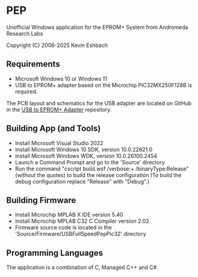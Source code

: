 # PEP

Unofficial Windows application for the EPROM+ System from Andromeda Research Labs

Copyright (C) 2006-2025 Kevin Eshbach  

## Requirements

- Microsoft Windows 10 or Windows 11
- USB to EPROM+ adapter based on the Microchip PIC32MX250F128B is required.

The PCB layout and schematics for the USB adapter are located on GitHub in the [USB to EPROM+ Adapter](https://github.com/keshbach/PCB123/tree/master/USB%20To%20EPROM%2B%20Adapter/PIC32MX250F128B) repository.

## Building App (and Tools)

- Install Microsoft Visual Studio 2022
- Install Microsoft Windows 10 SDK, version 10.0.22621.0
- Install Microsoft Windows WDK, version 10.0.26100.2454
- Launch a Command Prompt and go to the 'Source' directory
- Run the command "cscript build.wsf /verbose:+ /binaryType:Release" (without the quotes) to build the release configuration (To build the debug configuration replace "Release" with "Debug".)

## Building Firmware

- Install Microchip MPLAB X IDE version 5.40
- Install Microchip MPLAB C32 C Compiler version 2.02
- Firmware source code is located in the 'Source/Firmware/USBFullSpeedPepPic32' directory

## Programming Languages

The application is a combination of C, Managed C++ and C#.
